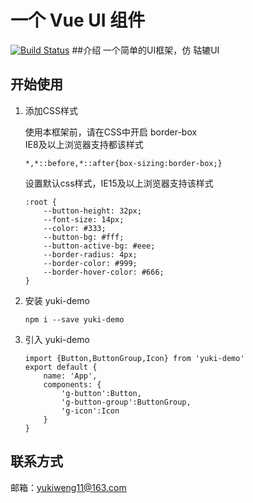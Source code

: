 # 一个 Vue UI 组件
[![Build Status](https://www.travis-ci.org/yukiweng/gulu-demo.svg?branch=master)](https://www.travis-ci.org/yukiweng/gulu-demo)
##介绍
一个简单的UI框架，仿 轱辘UI
## 开始使用
1. 添加CSS样式
    
    使用本框架前，请在CSS中开启 border-box   
    IE8及以上浏览器支持都该样式
    ```
    *,*::before,*::after{box-sizing:border-box;}
    ```
    设置默认css样式，IE15及以上浏览器支持该样式
    ```
    :root {
        --button-height: 32px;
        --font-size: 14px;
        --color: #333;
        --button-bg: #fff;
        --button-active-bg: #eee;
        --border-radius: 4px;
        --border-color: #999;
        --border-hover-color: #666;
    }
    ```
2. 安装 yuki-demo
    ```
    npm i --save yuki-demo
    ```
3. 引入 yuki-demo
    ```
    import {Button,ButtonGroup,Icon} from 'yuki-demo'
    export default {
        name: 'App',
        components: {
            'g-button':Button,
            'g-button-group':ButtonGroup,
            'g-icon':Icon
        }
    }
    ```
## 联系方式
邮箱：yukiweng11@163.com